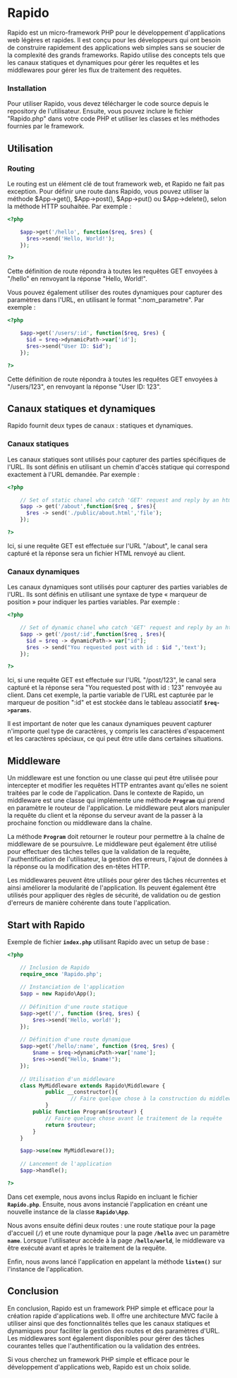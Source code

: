 # Rapido

Rapido est un micro-framework PHP pour le développement d'applications web légères et rapides. Il est conçu pour les développeurs qui ont besoin de construire rapidement des applications web simples sans se soucier de la complexité des grands frameworks. Rapido utilise des concepts tels que les canaux statiques et dynamiques pour gérer les requêtes et les middlewares pour gérer les flux de traitement des requêtes.

### **Installation**

Pour utiliser Rapido, vous devez télécharger le code source depuis le repository de l'utilisateur. Ensuite, vous pouvez inclure le fichier "Rapido.php" dans votre code PHP et utiliser les classes et les méthodes fournies par le framework.

## **Utilisation**

### Routing

Le routing est un élément clé de tout framework web, et Rapido ne fait pas exception. Pour définir une route dans Rapido, vous pouvez utiliser la méthode $App->get(), $App->post(), $App->put() ou $App->delete(), selon la méthode HTTP souhaitée. Par exemple :

```php
<?php

	$app->get('/hello', function($req, $res) {
	  $res->send('Hello, World!');
	});

?>
```

Cette définition de route répondra à toutes les requêtes GET envoyées à "/hello" en renvoyant la réponse "Hello, World!".

Vous pouvez également utiliser des routes dynamiques pour capturer des paramètres dans l'URL, en utilisant le format ":nom_parametre". Par exemple :

```php
<?php

	$app->get('/users/:id', function($req, $res) {
	  $id = $req->dynamicPath->var['id'];
	  $res->send("User ID: $id");
	});

?>
```

Cette définition de route répondra à toutes les requêtes GET envoyées à "/users/123", en renvoyant la réponse "User ID: 123".

## **Canaux statiques et dynamiques**

Rapido fournit deux types de canaux : statiques et dynamiques.

### **Canaux statiques**

Les canaux statiques sont utilisés pour capturer des parties spécifiques de l'URL. Ils sont définis en utilisant un chemin d'accès statique qui correspond exactement à l'URL demandée. Par exemple :

```php
<?php

	// Set of static chanel who catch 'GET' request and reply by an html file.
	$app -> get('/about',function($req , $res){
	  $res -> send('./public/about.html','file');
	});

?>
```

Ici, si une requête GET est effectuée sur l'URL "/about", le canal sera capturé et la réponse sera un fichier HTML renvoyé au client.

### **Canaux dynamiques**

Les canaux dynamiques sont utilisés pour capturer des parties variables de l'URL. Ils sont définis en utilisant une syntaxe de type « marqueur de position » pour indiquer les parties variables. Par exemple :

```php
<?php

	// Set of dynamic chanel who catch 'GET' request and reply by an html file.
	$app -> get('/post/:id',function($req , $res){
	  $id = $req -> dynamicPath-> var["id"];
	  $res -> send("You requested post with id : $id ",'text');
	});

?>
```

Ici, si une requête GET est effectuée sur l'URL "/post/123", le canal sera capturé et la réponse sera "You requested post with id : 123" renvoyée au client. Dans cet exemple, la partie variable de l'URL est capturée par le marqueur de position ":id" et est stockée dans le tableau associatif **`$req->params`**.

Il est important de noter que les canaux dynamiques peuvent capturer n'importe quel type de caractères, y compris les caractères d'espacement et les caractères spéciaux, ce qui peut être utile dans certaines situations.

## Middleware

Un middleware est une fonction ou une classe qui peut être utilisée pour intercepter et modifier les requêtes HTTP entrantes avant qu'elles ne soient traitées par le code de l'application. Dans le contexte de Rapido, un middleware est une classe qui implémente une méthode **`Program`** qui prend en paramètre le routeur de l'application. Le middleware peut alors manipuler la requête du client et la réponse du serveur avant de la passer à la prochaine fonction ou middleware dans la chaîne.

La méthode **`Program`** doit retourner le routeur pour permettre à la chaîne de middleware de se poursuivre. Le middleware peut également être utilisé pour effectuer des tâches telles que la validation de la requête, l'authentification de l'utilisateur, la gestion des erreurs, l'ajout de données à la réponse ou la modification des en-têtes HTTP.

Les middlewares peuvent être utilisés pour gérer des tâches récurrentes et ainsi améliorer la modularité de l'application. Ils peuvent également être utilisés pour appliquer des règles de sécurité, de validation ou de gestion d'erreurs de manière cohérente dans toute l'application.

## Start with Rapido

Exemple de fichier **`index.php`** utilisant Rapido avec un setup de base :

```php
<?php

	// Inclusion de Rapido
	require_once 'Rapido.php';
	
	// Instanciation de l'application
	$app = new Rapido\App();
	
	// Définition d'une route statique
	$app->get('/', function ($req, $res) {
	    $res->send('Hello, world!');
	});
	
	// Définition d'une route dynamique
	$app->get('/hello/:name', function ($req, $res) {
	    $name = $req->dynamicPath->var['name'];
	    $res->send("Hello, $name!");
	});
	
	// Utilisation d'un middleware
	class MyMiddleware extends Rapido\Middleware {
			public __constructor(){
					// Faire quelque chose à la construction du middleware
			}
	    public function Program($routeur) {
	        // Faire quelque chose avant le traitement de la requête
	        return $routeur;
	    }
	}

	$app->use(new MyMiddleware());
	
	// Lancement de l'application
	$app->handle();

?>

```

Dans cet exemple, nous avons inclus Rapido en incluant le fichier **`Rapido.php`**. Ensuite, nous avons instancié l'application en créant une nouvelle instance de la classe **`Rapido\App`**.

Nous avons ensuite défini deux routes : une route statique pour la page d'accueil (**`/`**) et une route dynamique pour la page **`/hello`** avec un paramètre **`name`**. Lorsque l'utilisateur accède à la page **`/hello/world`**, le middleware va être exécuté avant et après le traitement de la requête.

Enfin, nous avons lancé l'application en appelant la méthode **`listen()`** sur l'instance de l'application.

## Conclusion

En conclusion, Rapido est un framework PHP simple et efficace pour la création rapide d'applications web. Il offre une architecture MVC facile à utiliser ainsi que des fonctionnalités telles que les canaux statiques et dynamiques pour faciliter la gestion des routes et des paramètres d'URL. Les middlewares sont également disponibles pour gérer des tâches courantes telles que l'authentification ou la validation des entrées.

Si vous cherchez un framework PHP simple et efficace pour le développement d'applications web, Rapido est un choix solide.
